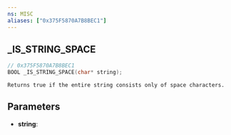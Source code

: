 ```yaml
---
ns: MISC
aliases: ["0x375F5870A7B8BEC1"]
---
```

## _IS_STRING_SPACE

```c
// 0x375F5870A7B8BEC1
BOOL _IS_STRING_SPACE(char* string);
```

```
Returns true if the entire string consists only of space characters.
```

## Parameters
* **string**:
